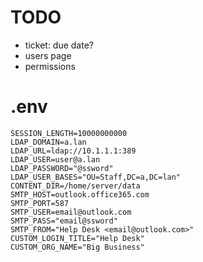 # TODO

- ticket: due date?
- users page
- permissions

# .env

```
SESSION_LENGTH=10000000000
LDAP_DOMAIN=a.lan
LDAP_URL=ldap://10.1.1.1:389
LDAP_USER=user@a.lan
LDAP_PASSWORD="@ssword"
LDAP_USER_BASES="OU=Staff,DC=a,DC=lan"
CONTENT_DIR=/home/server/data
SMTP_HOST=outlook.office365.com
SMTP_PORT=587
SMTP_USER=email@outlook.com
SMTP_PASS="email@ssword"
SMTP_FROM="Help Desk <email@outlook.com>"
CUSTOM_LOGIN_TITLE="Help Desk"
CUSTOM_ORG_NAME="Big Business"
```